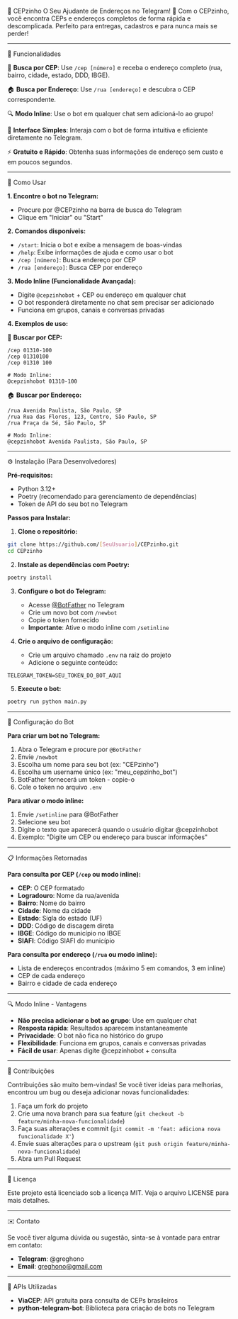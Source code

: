 🤖 CEPzinho
O Seu Ajudante de Endereços no Telegram! 📍
Com o CEPzinho, você encontra CEPs e endereços completos de forma rápida e descomplicada. Perfeito para entregas, cadastros e para nunca mais se perder!

---

🌟 Funcionalidades

📍 **Busca por CEP**: Use `/cep [número]` e receba o endereço completo (rua, bairro, cidade, estado, DDD, IBGE).

🏠 **Busca por Endereço**: Use `/rua [endereço]` e descubra o CEP correspondente.

🔍 **Modo Inline**: Use o bot em qualquer chat sem adicioná-lo ao grupo!

🤖 **Interface Simples**: Interaja com o bot de forma intuitiva e eficiente diretamente no Telegram.

⚡ **Gratuito e Rápido**: Obtenha suas informações de endereço sem custo e em poucos segundos.

---

🚀 Como Usar

**1. Encontre o bot no Telegram:**

- Procure por @CEPzinho na barra de busca do Telegram
- Clique em "Iniciar" ou "Start"

**2. Comandos disponíveis:**

- `/start`: Inicia o bot e exibe a mensagem de boas-vindas
- `/help`: Exibe informações de ajuda e como usar o bot
- `/cep [número]`: Busca endereço por CEP
- `/rua [endereço]`: Busca CEP por endereço

**3. Modo Inline (Funcionalidade Avançada):**

- Digite `@cepzinhobot` + CEP ou endereço em qualquer chat
- O bot responderá diretamente no chat sem precisar ser adicionado
- Funciona em grupos, canais e conversas privadas

**4. Exemplos de uso:**

📍 **Buscar por CEP:**

```
/cep 01310-100
/cep 01310100
/cep 01310 100

# Modo Inline:
@cepzinhobot 01310-100
```

🏠 **Buscar por Endereço:**

```
/rua Avenida Paulista, São Paulo, SP
/rua Rua das Flores, 123, Centro, São Paulo, SP
/rua Praça da Sé, São Paulo, SP

# Modo Inline:
@cepzinhobot Avenida Paulista, São Paulo, SP
```

---

⚙️ Instalação (Para Desenvolvedores)

**Pré-requisitos:**

- Python 3.12+
- Poetry (recomendado para gerenciamento de dependências)
- Token de API do seu bot no Telegram

**Passos para Instalar:**

1. **Clone o repositório:**

```bash
git clone https://github.com/[SeuUsuario]/CEPzinho.git
cd CEPzinho
```

2. **Instale as dependências com Poetry:**

```bash
poetry install
```

3. **Configure o bot do Telegram:**

   - Acesse [@BotFather](https://t.me/BotFather) no Telegram
   - Crie um novo bot com `/newbot`
   - Copie o token fornecido
   - **Importante**: Ative o modo inline com `/setinline`

4. **Crie o arquivo de configuração:**
   - Crie um arquivo chamado `.env` na raiz do projeto
   - Adicione o seguinte conteúdo:

```env
TELEGRAM_TOKEN=SEU_TOKEN_DO_BOT_AQUI
```

5. **Execute o bot:**

```bash
poetry run python main.py
```

---

🔧 Configuração do Bot

**Para criar um bot no Telegram:**

1. Abra o Telegram e procure por `@BotFather`
2. Envie `/newbot`
3. Escolha um nome para seu bot (ex: "CEPzinho")
4. Escolha um username único (ex: "meu_cepzinho_bot")
5. BotFather fornecerá um token - copie-o
6. Cole o token no arquivo `.env`

**Para ativar o modo inline:**

1. Envie `/setinline` para @BotFather
2. Selecione seu bot
3. Digite o texto que aparecerá quando o usuário digitar @cepzinhobot
4. Exemplo: "Digite um CEP ou endereço para buscar informações"

---

📋 Informações Retornadas

**Para consulta por CEP (`/cep` ou modo inline):**

- **CEP**: O CEP formatado
- **Logradouro**: Nome da rua/avenida
- **Bairro**: Nome do bairro
- **Cidade**: Nome da cidade
- **Estado**: Sigla do estado (UF)
- **DDD**: Código de discagem direta
- **IBGE**: Código do município no IBGE
- **SIAFI**: Código SIAFI do município

**Para consulta por endereço (`/rua` ou modo inline):**

- Lista de endereços encontrados (máximo 5 em comandos, 3 em inline)
- CEP de cada endereço
- Bairro e cidade de cada endereço

---

🔍 Modo Inline - Vantagens

- **Não precisa adicionar o bot ao grupo**: Use em qualquer chat
- **Resposta rápida**: Resultados aparecem instantaneamente
- **Privacidade**: O bot não fica no histórico do grupo
- **Flexibilidade**: Funciona em grupos, canais e conversas privadas
- **Fácil de usar**: Apenas digite @cepzinhobot + consulta

---

🤝 Contribuições

Contribuições são muito bem-vindas! Se você tiver ideias para melhorias, encontrou um bug ou deseja adicionar novas funcionalidades:

1. Faça um fork do projeto
2. Crie uma nova branch para sua feature (`git checkout -b feature/minha-nova-funcionalidade`)
3. Faça suas alterações e commit (`git commit -m 'feat: adiciona nova funcionalidade X'`)
4. Envie suas alterações para o upstream (`git push origin feature/minha-nova-funcionalidade`)
5. Abra um Pull Request

---

📜 Licença

Este projeto está licenciado sob a licença MIT. Veja o arquivo LICENSE para mais detalhes.

---

✉️ Contato

Se você tiver alguma dúvida ou sugestão, sinta-se à vontade para entrar em contato:

- **Telegram**: @greghono
- **Email**: greghono@gmail.com

---

🔗 APIs Utilizadas

- **ViaCEP**: API gratuita para consulta de CEPs brasileiros
- **python-telegram-bot**: Biblioteca para criação de bots no Telegram
